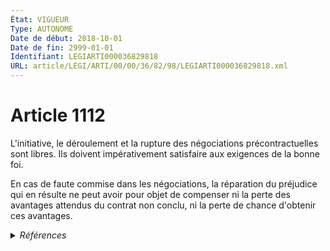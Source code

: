 ```yaml
---
État: VIGUEUR
Type: AUTONOME
Date de début: 2018-10-01
Date de fin: 2999-01-01
Identifiant: LEGIARTI000036829818
URL: article/LEGI/ARTI/00/00/36/82/98/LEGIARTI000036829818.xml
---
```


<h1>Article 1112</h1>

L'initiative, le déroulement et la rupture des négociations précontractuelles
sont libres. Ils doivent impérativement satisfaire aux exigences de la bonne
foi.<br />

En cas de faute commise dans les négociations, la réparation du préjudice qui en
résulte ne peut avoir pour objet de compenser ni la perte des avantages attendus
du contrat non conclu, ni la perte de chance d'obtenir ces avantages.


<details>
  <summary><em>Références</em></summary>

  <h2>Articles faisant référence à l'article</h2>
  
  <ul>
    <li>
      <a href="https://legal.tricoteuses.fr//redirection/LEGIARTI000036828122?vers=git&vers=legifrance">LOI n° 2018-287 du 20 avril 2018 ratifiant l'ordonnance n° 2016-131 du 10 février 2016 portant réforme du droit des contrats, du régime général et de la preuve des obligations - article 3 ENTIEREMENT_MODIF</a> MODIFIE source
    </li>
  </ul>
  
  <h2>Références faites par l'article</h2>
  
  <ul>
    <li>
      CODIFICATION source Loi 1804-02-07
    </li>
    <li>
      2018-04-20 MODIFIE cible <a href="https://legal.tricoteuses.fr//redirection/LEGIARTI000036828122?vers=git&vers=legifrance">LOI n° 2018-287 du 20 avril 2018 ratifiant l'ordonnance n° 2016-131 du 10 février 2016 portant réforme du droit des contrats, du régime général et de la preuve des obligations - article 3 ENTIEREMENT_MODIF</a>
    </li>
  </ul>
</details>
